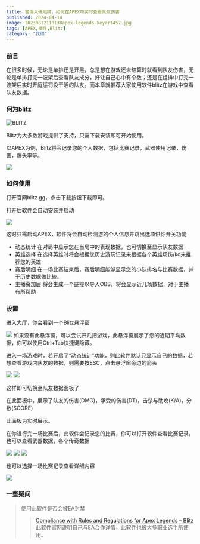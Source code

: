 ```yaml
---
title: 警惕大残陷阱，如何在APEX中实时查看队友伤害
published: 2024-04-14
image: 20230812110138apex-legends-keyart457.jpg
tags: [APEX,插件,Blitz]
category: "我得"
---
```

### 前言

在很多时候，无论是单排还是开黑，总是想在游戏还未结算时就看到队友伤害，无论是单排打完一波架后查看队友成分，好让自己心中有个数；还是在组排中打完一波架后实时开庭惩罚没干活的队友。而本章就推荐大家使用软件blitz在游戏中查看队友数据。

### 何为blitz

![BLITZ](20240414172658屏幕截图_14-4-2024_163032_blitz.gg_602-1024x527.jpeg)

Blitz为大多数游戏提供了支持，只需下载安装即可开始使用。

以APEX为例，Blitz将会记录您的个人数据，包括比赛记录，武器使用记录，伤害，爆头率等。

![](20240414172712QQ截图20240414170347550-1024x565.png)

### 如何使用

打开官网blitz.gg，点击下载按钮下载即可。

打开后软件会自动安装并启动

![](20240414172720QQ截图20240414163649952-1024x613.png)

这时只需启动APEX，软件将会自动检测您的个人信息并跳出选项供你开关功能

- 动态统计
在对局中显示您在当局中的表现数据，也可切换至显示队友数据
- 英雄选择
在选择英雄时将会根据您历史游玩记录来根据各个英雄场伤/kd来推荐您的英雄
- 赛后明细
在一场比赛结束后，赛后明细能够显示您的小队排名与比赛数据，并于历史数据做比较。
- 主播叠加层
将会生成一个链接以导入OBS，将会显示近几场数据，对于主播有所帮助

### 设置

进入大厅，你会看到一个Blitz悬浮窗

![](202404141727293fee69a7eab04284b73dcf6cdfb200af-1866-1024x576.png)
如果没有此悬浮窗，可以尝试开几把游戏，此悬浮窗展示了您的近期平均数据，你可以使用Ctrl+Tab快捷键隐藏。

进入一场游戏时，若开启了“动态统计”功能，则此软件默认只显示自己的数据，若想查看游戏内队友的数据，则需要按ESC，点击悬浮窗旁边的箭头

![](20240414172743027c6313054fdb00580caa07e9e6c16d495.png)  ![](20240414172745ee7a7b786c5a421f87643ddcdb2d65c2209.png)

这样即可切换至队友数据面板了

在此面板中，展示了队友的伤害(DMG)，承受的伤害(DT)，击杀与助攻(K/A)，分数(SCORE)

此面板为实时展示。

在你进行完一场比赛后，此软件会记录您的比赛，你可以打开软件查看比赛记录，也可以查看武器数据，各个传奇数据

![](20240414172804QQ截图20240414170347636-1024x565.png)  ![](20240414172810QQ截图20240414170740428-1024x565.png)  ![](20240414172815QQ截图20240414170735511-1024x565.png)

也可以选择一场比赛记录查看详细内容

![](20240414172824QQ截图20240414170327277-1024x987.png)

### 一些疑问

> 使用此软件是否会被EA封禁
>>[Compliance with Rules and Regulations for Apex Legends – Blitz](https://support.blitz.gg/hc/en-us/articles/6066587189775-Compliance-with-Rules-and-Regulations-for-Apex-Legends)
此软件官网说明自己与EA合作详情，此软件也被大多职业选手所使用。
>
